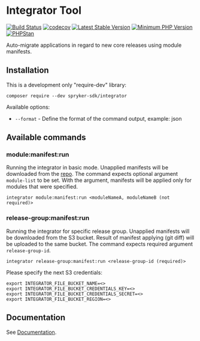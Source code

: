 # Integrator Tool
[![Build Status](https://github.com/spryker-sdk/integrator/workflows/CI/badge.svg?branch=master)](https://github.com/spryker-sdk/integrator/actions?query=workflow%3ACI+branch%3Amaster)
[![codecov](https://codecov.io/gh/spryker-sdk/integrator/branch/master/graph/badge.svg?token=l6Xj26Cqei)](https://codecov.io/gh/spryker-sdk/integrator)
[![Latest Stable Version](https://poser.pugx.org/spryker-sdk/integrator/v/stable.svg)](https://packagist.org/packages/spryker-sdk/integrator)
[![Minimum PHP Version](https://img.shields.io/badge/php-%3E%3D%207.4-8892BF.svg)](https://php.net/)
[![PHPStan](https://img.shields.io/badge/PHPStan-level%208-brightgreen.svg?style=flat)](https://phpstan.org/)

Auto-migrate applications in regard to new core releases using module manifests.

## Installation

This is a development only "require-dev" library:
```
composer require --dev spryker-sdk/integrator
```

Available options:
- `--format` - Define the format of the command output, example: json

## Available commands

### module:manifest:run

Running the integrator in basic mode. Unapplied manifests will be downloaded from the [repo](https://github.com/spryker-sdk/integrator-manifests).
The command expects optional argument `module-list` to be set. With the argument, manifests will be applied only for modules that were specified.
```
integrator module:manifest:run <moduleNameA, moduleNameB (not required)>
```


### release-group:manifest:run

Running the integrator for specific release group. Unapplied manifests will be downloaded from the S3 bucket.
Result of manifest applying (git diff) will be uploaded to the same bucket.
The command expects required argument `release-group-id`.
```
integrator release-group:manifest:run <release-group-id (required)>
```
Please specify the next S3 credentials:
```
export INTEGRATOR_FILE_BUCKET_NAME=<>
export INTEGRATOR_FILE_BUCKET_CREDENTIALS_KEY=<>
export INTEGRATOR_FILE_BUCKET_CREDENTIALS_SECRET=<>
export INTEGRATOR_FILE_BUCKET_REGION=<>
```

## Documentation

See [Documentation](docs/).
